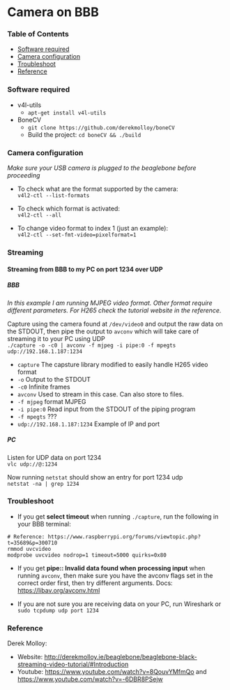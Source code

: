 # Camera on BBB

### Table of Contents

  * [Software required](#software-required)
  * [Camera configuration](#camera-configuration)
  * [Troubleshoot](#troubleshoot)
  * [Reference](#reference)
  
### Software required

  * v4l-utils
    * `apt-get install v4l-utils`
  * BoneCV
    * `git clone https://github.com/derekmolloy/boneCV`
    * Build the project: `cd boneCV && ./build`

### Camera configuration

*Make sure your USB camera is plugged to the beaglebone before proceeding*

  * To check what are the format supported by the camera:  
    `v4l2-ctl --list-formats`
    
  * To check which format is activated:  
    `v4l2-ctl --all`
    
  * To change video format to index 1 (just an example):  
    `v4l2-ctl --set-fmt-video=pixelformat=1`  

### Streaming

#### Streaming from BBB to my PC on port 1234 over UDP

##### BBB
*In this example I am running MJPEG video format. Other format require different parameters. For H265 check the tutorial website in the reference.*  

Capture using the camera found at `/dev/video0` and output the raw data on the STDOUT, then pipe the output to `avconv` which will take care of streaming it to your PC using UDP  
`./capture -o -c0 | avconv -f mjpeg -i pipe:0 -f mpegts udp://192.168.1.187:1234`

* `capture` The capsture library modified to easily handle H265 video format
* `-o` Output to the STDOUT
* `-c0` Infinite frames
* `avconv` Used to stream in this case. Can also store to files.
* `-f mjpeg` format MJPEG
* `-i pipe:0` Read input from the STDOUT of the piping program
* `-f mpegts` ???
* `udp://192.168.1.187:1234` Example of IP and port

##### PC

Listen for UDP data on port 1234   
`vlc udp://@:1234`

Now running `netstat` should show an entry for port 1234 udp  
`netstat -na | grep 1234`

### Troubleshoot

  * If you get **select timeout** when running `./capture`, run the following in your BBB terminal:
```
# Reference: https://www.raspberrypi.org/forums/viewtopic.php?t=35689&p=300710
rmmod uvcvideo
modprobe uvcvideo nodrop=1 timeout=5000 quirks=0x80
```

  * If you get **pipe:: Invalid data found when processing input** when running `avconv`, then make sure you have the avconv flags set in the correct order first, then try different arguments. Docs: https://libav.org/avconv.html

  * If you are not sure you are receiving data on your PC, run Wireshark or `sudo tcpdump udp port 1234`

### Reference

  Derek Molloy:

  * Website: http://derekmolloy.ie/beaglebone/beaglebone-black-streaming-video-tutorial/#Introduction
  * Youtube: https://www.youtube.com/watch?v=8QouvYMfmQo and https://www.youtube.com/watch?v=-6DBR8PSejw

